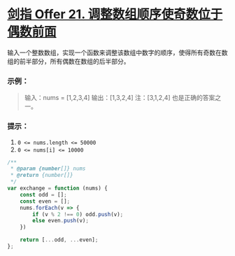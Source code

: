 # [剑指 Offer 21. 调整数组顺序使奇数位于偶数前面](https://leetcode.cn/problems/diao-zheng-shu-zu-shun-xu-shi-qi-shu-wei-yu-ou-shu-qian-mian-lcof/)

输入一个整数数组，实现一个函数来调整该数组中数字的顺序，使得所有奇数在数组的前半部分，所有偶数在数组的后半部分。

### 示例：

> 输入：nums = [1,2,3,4]
> 输出：[1,3,2,4] 
> 注：[3,1,2,4] 也是正确的答案之一。

### 提示：

1. `0 <= nums.length <= 50000`
2. `0 <= nums[i] <= 10000`

```js
/**
 * @param {number[]} nums
 * @return {number[]}
 */
var exchange = function (nums) {
    const odd = [];
    const even = [];
    nums.forEach(v => {
        if (v % 2 !== 0) odd.push(v);
        else even.push(v);
    })

    return [...odd, ...even];
};
```


